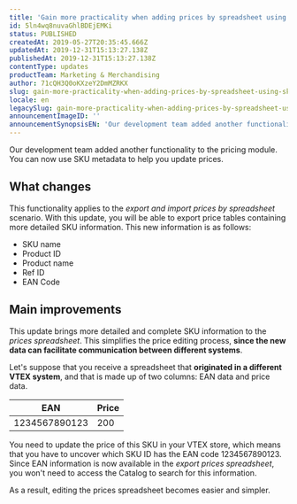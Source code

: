 ```yaml
---
title: 'Gain more practicality when adding prices by spreadsheet using SKU metadata'
id: 5ln4wq8nuvaGhlBDEjEMKi
status: PUBLISHED
createdAt: 2019-05-27T20:35:45.666Z
updatedAt: 2019-12-31T15:13:27.138Z
publishedAt: 2019-12-31T15:13:27.138Z
contentType: updates
productTeam: Marketing & Merchandising
author: 71cQH3Q0oKXzeY2DmMZRKX
slug: gain-more-practicality-when-adding-prices-by-spreadsheet-using-sku-metadata
locale: en
legacySlug: gain-more-practicality-when-adding-prices-by-spreadsheet-using-sku-metadata
announcementImageID: ''
announcementSynopsisEN: 'Our development team added another functionality to the pricing module.'
---
```


Our development team added another functionality to the pricing module. You can now use SKU metadata to help you update prices. 

## What changes

This functionality applies to the *export and import prices by spreadsheet* scenario. With this update, you will be able to export price tables containing more detailed SKU information. This new information is as follows:
- SKU name
- Product ID
- Product name
- Ref ID
- EAN Code

## Main improvements

This update brings more detailed and complete SKU information to the *prices spreadsheet*. This simplifies the price editing process, **since the new data can facilitate communication between different systems**. 

Let's suppose that you receive a spreadsheet that **originated in a different VTEX system**, and that is made up of two columns: EAN data and price data.

| EAN | Price  |
|--|--|
| 1234567890123 | 200  |

You need to update the price of this SKU in your VTEX store, which means that you have to uncover which SKU ID has the EAN code 1234567890123. Since EAN information is now available in the *export prices spreadsheet*, you won't need to access the Catalog to search for this information.

As a result, editing the prices spreadsheet becomes easier and simpler.
